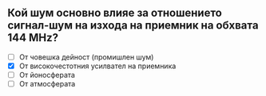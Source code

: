 ## Кой шум основно влияе за отношението сигнал-шум на изхода на приемник на обхвата 144 MHz?

<!-- Верният отговор е отбелязан с [X] -->

- [ ] От човешка дейност (промишлен шум)
- [X] От високочестотния усилвател на приемника
- [ ] От йоносферата
- [ ] От атмосферата

